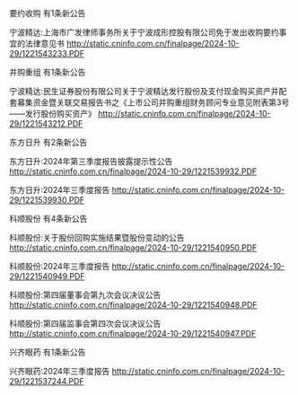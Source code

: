 要约收购 有1条新公告 

宁波精达:上海市广发律师事务所关于宁波成形控股有限公司免于发出收购要约事宜的法律意见书 http://static.cninfo.com.cn/finalpage/2024-10-29/1221543233.PDF 

并购重组 有1条新公告 

宁波精达:民生证券股份有限公司关于宁波精达发行股份及支付现金购买资产并配套募集资金暨关联交易报告书之《上市公司并购重组财务顾问专业意见附表第3号——发行股份购买资产》 http://static.cninfo.com.cn/finalpage/2024-10-29/1221543212.PDF 

东方日升 有2条新公告 

东方日升:2024年第三季度报告披露提示性公告 http://static.cninfo.com.cn/finalpage/2024-10-29/1221539932.PDF 

东方日升:2024年三季度报告 http://static.cninfo.com.cn/finalpage/2024-10-29/1221539930.PDF 

科顺股份 有4条新公告 

科顺股份:关于股份回购实施结果暨股份变动的公告 http://static.cninfo.com.cn/finalpage/2024-10-29/1221540950.PDF 

科顺股份:2024年三季度报告 http://static.cninfo.com.cn/finalpage/2024-10-29/1221540949.PDF 

科顺股份:第四届董事会第九次会议决议公告 http://static.cninfo.com.cn/finalpage/2024-10-29/1221540948.PDF 

科顺股份:第四届监事会第四次会议决议公告 http://static.cninfo.com.cn/finalpage/2024-10-29/1221540947.PDF 

兴齐眼药 有1条新公告 

兴齐眼药:2024年三季度报告 http://static.cninfo.com.cn/finalpage/2024-10-29/1221537244.PDF 

